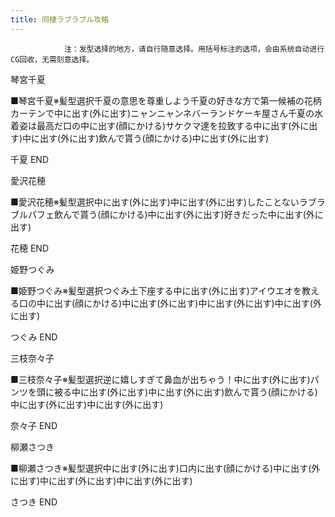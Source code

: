 ```yaml
---
title: 同棲ラブラブル攻略
---
```


                注：发型选择的地方，请自行随意选择。用括号标注的选项，会由系统自动进行CG回收，无需刻意选择。

琴宮千夏

■琴宮千夏※髪型選択千夏の意思を尊重しよう千夏の好きな方で第一候補の花柄カーテンで中に出す(外に出す)ニャンニャンネバーランドケーキ屋さん千夏の水着姿は最高だ口の中に出す(顔にかける)サケクマ達を拉致する中に出す(外に出す)中に出す(外に出す)飲んで貰う(顔にかける)中に出す(外に出す)

千夏 END

愛沢花穂

■愛沢花穂※髪型選択中に出す(外に出す)中に出す(外に出す)したことないラブラブルパフェ飲んで貰う(顔にかける)中に出す(外に出す)好きだった中に出す(外に出す)

花穂 END

姫野つぐみ

■姫野つぐみ※髪型選択つぐみ土下座する中に出す(外に出す)アイウエオを教える口の中に出す(顔にかける)中に出す(外に出す)中に出す(外に出す)中に出す(外に出す)

つぐみ END

三枝奈々子

■三枝奈々子※髪型選択逆に嬉しすぎて鼻血が出ちゃう！中に出す(外に出す)パンツを頭に被る中に出す(外に出す)中に出す(外に出す)飲んで貰う(顔にかける)中に出す(外に出す)中に出す(外に出す)

奈々子 END

柳瀬さつき

■柳瀬さつき※髪型選択中に出す(外に出す)口内に出す(顔にかける)中に出す(外に出す)中に出す(外に出す)中に出す(外に出す)

さつき END
              
